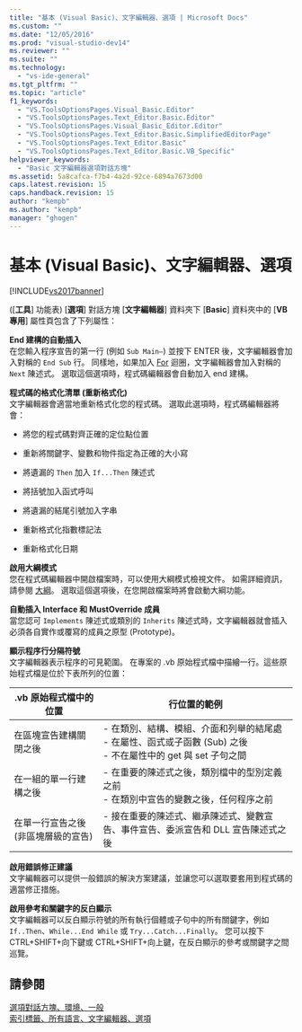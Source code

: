 ```yaml
---
title: "基本 (Visual Basic)、文字編輯器、選項 | Microsoft Docs"
ms.custom: ""
ms.date: "12/05/2016"
ms.prod: "visual-studio-dev14"
ms.reviewer: ""
ms.suite: ""
ms.technology: 
  - "vs-ide-general"
ms.tgt_pltfrm: ""
ms.topic: "article"
f1_keywords: 
  - "VS.ToolsOptionsPages.Visual_Basic.Editor"
  - "VS.ToolsOptionsPages.Text_Editor.Basic.Editor"
  - "VS.ToolsOptionsPages.Visual_Basic_Editor.Editor"
  - "VS.ToolsOptionsPages.Text_Editor.Basic.SimplifiedEditorPage"
  - "VS.ToolsOptionsPages.Text_Editor.Basic"
  - "VS.ToolsOptionsPages.Text_Editor.Basic.VB_Specific"
helpviewer_keywords: 
  - "Basic 文字編輯器選項對話方塊"
ms.assetid: 5a8cafca-f7b4-4a2d-92ce-6894a7673d00
caps.latest.revision: 15
caps.handback.revision: 15
author: "kempb"
ms.author: "kempb"
manager: "ghogen"
---
```

# 基本 (Visual Basic)、文字編輯器、選項
[!INCLUDE[vs2017banner](../../code-quality/includes/vs2017banner.md)]

\(\[**工具**\] 功能表\) \[**選項**\] 對話方塊 \[**文字編輯器**\] 資料夾下 \[**Basic**\] 資料夾中的 \[**VB 專用**\] 屬性頁包含了下列屬性：  
  
 **End 建構的自動插入**  
 在您輸入程序宣告的第一行 \(例如 `Sub Main—`\) 並按下 ENTER 後，文字編輯器會加入對稱的 `End Sub` 行。  同樣地，如果加入 [For](/dotnet/visual-basic/language-reference/statements/for-next-statement) 迴圈，文字編輯器會加入對稱的 `Next` 陳述式。  選取這個選項時，程式碼編輯器會自動加入 end 建構。  
  
 **程式碼的格式化清單 \(重新格式化\)**  
 文字編輯器會適當地重新格式化您的程式碼。  選取此選項時，程式碼編輯器將會：  
  
-   將您的程式碼對齊正確的定位點位置  
  
-   重新將關鍵字、變數和物件指定為正確的大小寫  
  
-   將遺漏的 `Then` 加入 `If...Then` 陳述式  
  
-   將括號加入函式呼叫  
  
-   將遺漏的結尾引號加入字串  
  
-   重新格式化指數標記法  
  
-   重新格式化日期  
  
 **啟用大綱模式**  
 您在程式碼編輯器中開啟檔案時，可以使用大綱模式檢視文件。  如需詳細資訊，請參閱 [大綱](../../ide/outlining.md)。  選取這個選項後，在您開啟檔案時將會啟動大綱功能。  
  
 **自動插入 Interface 和 MustOverride 成員**  
 當您認可 `Implements` 陳述式或類別的 `Inherits` 陳述式時，文字編輯器就會插入必須各自實作或覆寫的成員之原型 \(Prototype\)。  
  
 **顯示程序行分隔符號**  
 文字編輯器表示程序的可見範圍。  在專案的 .vb 原始程式檔中描繪一行。這些原始程式檔是位於下表所列的位置：  
  
|.vb 原始程式檔中的位置|行位置的範例|  
|-------------------|------------|  
|在區塊宣告建構關閉之後|-   在類別、結構、模組、介面和列舉的結尾處<br />-   在屬性、函式或子函數 \(Sub\) 之後<br />-   不在屬性中的 get 與 set 子句之間|  
|在一組的單一行建構之後|-   在重要的陳述式之後，類別檔中的型別定義之前<br />-   在類別中宣告的變數之後，任何程序之前|  
|在單一行宣告之後 \(非區塊層級的宣告\)|-   接在重要的陳述式、繼承陳述式、變數宣告、事件宣告、委派宣告和 DLL 宣告陳述式之後|  
  
 **啟用錯誤修正建議**  
 文字編輯器可以提供一般錯誤的解決方案建議，並讓您可以選取要套用到程式碼的適當修正措施。  
  
 **啟用參考和關鍵字的反白顯示**  
 文字編輯器可以反白顯示符號的所有執行個體或子句中的所有關鍵字，例如 `If..Then`、`While...End While` 或 `Try...Catch...Finally`。  您可以按下 CTRL\+SHIFT\+向下鍵或 CTRL\+SHIFT\+向上鍵，在反白顯示的參考或關鍵字之間巡覽。  
  
## 請參閱  
 [選項對話方塊、環境、一般](../../ide/reference/general-environment-options-dialog-box.md)   
 [索引標籤、所有語言、文字編輯器、選項](../../ide/reference/options-text-editor-all-languages-tabs.md)